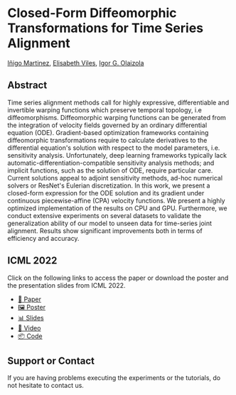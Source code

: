 # Closed-Form Diffeomorphic Transformations for Time Series Alignment

[Iñigo Martinez], [Elisabeth Viles], [Igor G. Olaizola]

## Abstract

Time series alignment methods call for highly expressive, differentiable and invertible warping functions which preserve temporal topology, i.e diffeomorphisms. Diffeomorphic warping functions can be generated from the integration of velocity fields governed by an ordinary differential equation (ODE). Gradient-based optimization frameworks containing diffeomorphic transformations require to calculate derivatives to the differential equation's solution with respect to the model parameters, i.e. sensitivity analysis. Unfortunately, deep learning frameworks typically lack automatic-differentiation-compatible sensitivity analysis methods; and implicit functions, such as the solution of ODE, require particular care. Current solutions appeal to adjoint sensitivity methods, ad-hoc numerical solvers or ResNet's Eulerian discretization. In this work, we present a closed-form expression for the ODE solution and its gradient under continuous piecewise-affine (CPA) velocity functions. We present a highly optimized implementation of the results on CPU and GPU. Furthermore, we conduct extensive experiments on several datasets to validate the generalization ability of our model to unseen data for time-series joint alignment. Results show significant improvements both in terms of efficiency and accuracy.

## ICML 2022

Click on the following links to access the paper or download the poster and the presentation slides from ICML 2022.

* [📝 Paper]
* [🖼️ Poster] 
* [📊 Slides]
* [🎥 Video] 
* [📦 Code] 

## Support or Contact

If you are having problems executing the experiments or the tutorials, do not hesitate to contact us.

[//]: # (References)
   [Iñigo Martinez]: <https://scholar.google.es/citations?user=_VGGVEgAAAAJ>
   [Elisabeth Viles]: <https://scholar.google.es/citations?user=-pRUC-8AAAAJ>
   [Igor G. Olaizola]: <https://scholar.google.es/citations?user=TihmWmAAAAAJ>
   [📝 Paper]:  <https://arxiv.org/abs/2206.08107>
   [🖼️ Poster]: <https://inigo.tech/closed-diffeomorphic/assets/poster.pdf>
   [📊 Slides]: <https://inigo.tech/closed-diffeomorphic/assets/slides.pdf>
   [🎥 Video]:  <https://inigo.tech/closed-diffeomorphic/assets/video/>
   [📦 Code]:  <https://github.com/imartinezl/difw>
